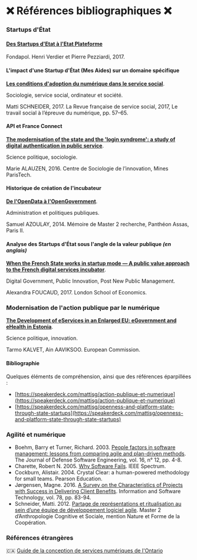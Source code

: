 # ❌ Références bibliographiques ❌

### Startups d'État

#### [Des Startups d'Etat à l'Etat Plateforme](https://www.fondapol.org/etude/pierre-pezziardi-et-henri-verdier-des-startups-detat-a-letat-plateforme/)

Fondapol. Henri Verdier et Pierre Pezziardi, 2017.

#### L'impact d'une Startup d'État (Mes Aides) sur un domaine spécifique

[**Les conditions d'adoption du numérique dans le service social**](https://hal.archives-ouvertes.fr/hal-01415747/).

Sociologie, service social, ordinateur et société.

Matti SCHNEIDER, 2017. La Revue française de service social, 2017, Le travail social à l’épreuve du numérique, pp. 57–65.

#### API et France Connect

[**The modernisation of the state and the 'login syndrome': a study of digital authentication in public service**](http://paperroom.ipsa.org/papers/paper\_48261.pdf).

Science politique, sociologie.

Marie ALAUZEN, 2016. Centre de Sociologie de l’innovation, Mines ParisTech.

#### Historique de création de l'incubateur

[**De l'OpenData à l'OpenGovernment**](https://raw.github.com/wiki/sgmap/beta.gouv.fr/files/memoire-azoulay.pdf).

Administration et politiques publiques.

Samuel AZOULAY, 2014. Mémoire de Master 2 recherche, Panthéon Assas, Paris II.

#### Analyse des Startups d'État sous l'angle de la valeur publique _(en anglais)_

[**When the French State works in startup mode — A public value approach to the French digital services incubator**](https://raw.github.com/wiki/sgmap/beta.gouv.fr/files/StateStartups-Foucaud.pdf).

Digital Government, Public Innovation, Post New Public Management.

Alexandra FOUCAUD, 2017. London School of Economics.

### Modernisation de l'action publique par le numérique

[**The Development of eServices in an Enlarged EU: eGovernment and eHealth in Estonia**](http://ipts.jrc.ec.europa.eu/publications/pub.cfm?id=1559).

Science politique, innovation.

Tarmo KALVET, Ain AAVIKSOO. European Commission.

#### Bibliographie

Quelques éléments de compréhension, ainsi que des références éparpillées :

* [https://speakerdeck.com/mattisg/action-publique-et-numerique](https://speakerdeck.com/mattisg/action-publique-et-numerique)
* [https://speakerdeck.com/mattisg/openness-and-platform-state-through-state-startups](https://speakerdeck.com/mattisg/openness-and-platform-state-through-state-startups)

### Agilité et numérique

* Boehm, Barry et Turner, Richard. 2003. [People factors in software management: lessons from comparing agile and plan-driven methods](http://sunset.usc.edu/csse/TECHRPTS/2003/usccse2003-517/usccse2003-517.pdf). The Journal of Defense Software Engineering, vol. 16, n° 12, pp. 4-8.
* Charette, Robert N. 2005. [Why Software Fails](http://www.spectrum.ieee.org/print/1685). IEEE Spectrum.
* Cockburn, Alistair. 2004. Crystal Clear: a human-powered methodology for small teams. Pearson Education.
* Jørgensen, Magne. 2016. [A Survey on the Characteristics of Projects with Success in Delivering Client Benefits](https://www.simula.no/publications/survey-characteristics-projects-success-delivering-client-benefits). Information and Software Technology, vol. 78, pp. 83-94.
* Schneider, Matti. 2012. [Partage de représentations et ritualisation au sein d’une équipe de développement logiciel agile](https://mattischneider.fr/anthropologie/agile/thesis/). Master 2 d’Anthropologie Cognitive et Sociale, mention Nature et Forme de la Coopération.

### Références étrangères

🇨🇦 [Guide de la conception de services numériques de l'Ontario](https://www.ontario.ca/fr/page/guide-de-la-conception-de-service)
